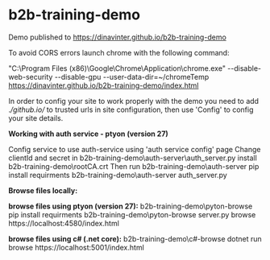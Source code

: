 # b2b-training-demo
Demo published to https://dinavinter.github.io/b2b-training-demo

To avoid CORS errors launch chrome with the following command:

"C:\Program Files (x86)\Google\Chrome\Application\chrome.exe" --disable-web-security --disable-gpu --user-data-dir=~/chromeTemp  https://dinavinter.github.io/b2b-training-demo/index.html

In order to config your site to work properly with the demo you need to add .*/github.io/* to trusted urls in site configuration, then use 'Config' to config your site details.

**Working with auth service - ptyon (version 27)**

Config service to use auth-service using 'auth service config' page 
Change clientId and secret in b2b-training-demo\auth-server\auth_server.py
install b2b-training-demo\rootCA.crt
Then run
b2b-training-demo\auth-server pip install requirments
b2b-training-demo\auth-server auth_server.py


**Browse files locally:**

**browse files using ptyon (version 27):**
b2b-training-demo\pyton-browse  pip install requirments
b2b-training-demo\pyton-browse  server.py
browse https://localhost:4580/index.html
 
**browse files using c# (.net core):**
b2b-training-demo\c#-browse dotnet run
browse https://localhost:5001/index.html




